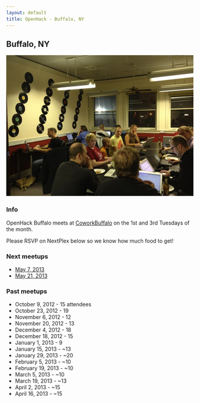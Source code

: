 ```yaml
---
layout: default
title: OpenHack - Buffalo, NY
---
```


## Buffalo, NY

![October 23](/buffalo/october.png)

### Info

OpenHack Buffalo meets at [CoworkBuffalo](http://coworkbuffalo.com) on the 1st and 3rd Tuesdays of the month.

Please RSVP on NextPlex below so we know how much food to get!

### Next meetups

* [May 7, 2013](http://nextplex.com/buffalo-ny/calendar/events/6703)
* [May 21, 2013](http://nextplex.com/buffalo-ny/calendar/events/6704)

### Past meetups

* October 9, 2012 - 15 attendees
* October 23, 2012 - 19
* November 6, 2012 - 12
* November 20, 2012 - 13
* December 4, 2012 - 18
* December 18, 2012 - 15
* January 1, 2013 - 9
* January 15, 2013 - ~13
* January 29, 2013 - ~20
* February 5, 2013 - ~10
* February 19, 2013 - ~10
* March 5, 2013 - ~10
* March 19, 2013 - ~13
* April 2, 2013 - ~15
* April 16, 2013 - ~15
